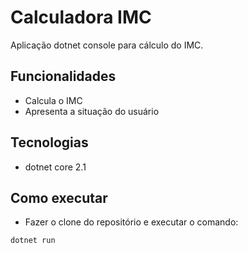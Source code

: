 # Calculadora IMC

Aplicação dotnet console para cálculo do IMC.

## Funcionalidades

- Calcula o IMC
- Apresenta a situação do usuário

## Tecnologias

- dotnet core 2.1

## Como executar

- Fazer o clone do repositório e executar o comando:

```
dotnet run
```


